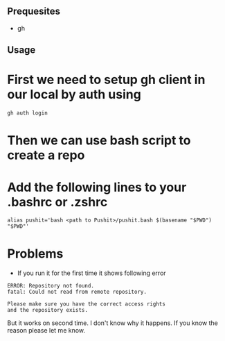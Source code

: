 ## Prequesites
- gh

## Usage
# First we need to setup gh client in our local by auth using 
```
gh auth login
```


# Then we can use bash script to create a repo
# Add the following lines to your .bashrc or .zshrc

```
alias pushit='bash <path to Pushit>/pushit.bash $(basename "$PWD") "$PWD"'
```

# Problems

- If you run it for the first time it shows following  error 
```
ERROR: Repository not found.
fatal: Could not read from remote repository.

Please make sure you have the correct access rights
and the repository exists.
```
But it works on second time. I don't know why it happens. If you know the reason please let me know.
